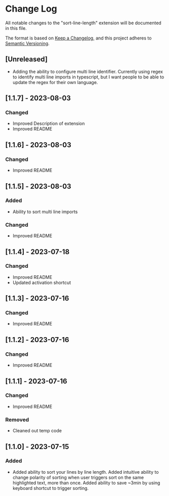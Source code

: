 # Change Log

All notable changes to the "sort-line-length" extension will be documented in this file.

The format is based on [Keep a Changelog](https://keepachangelog.com/en/1.0.0/),
and this project adheres to [Semantic Versioning](https://semver.org/spec/v2.0.0.html).
## [Unreleased]

- Adding the ability to configure multi line identifier. Currently using regex to identify multi line imports in typescript, but I want people to be able to update the regex for their own language.


## [1.1.7] - 2023-08-03

### Changed

- Improved Description of extension
- Improved README

## [1.1.6] - 2023-08-03

### Changed

- Improved README

## [1.1.5] - 2023-08-03

### Added

- Ability to sort multi line imports

### Changed

- Improved README

## [1.1.4] - 2023-07-18

### Changed

- Improved README
- Updated activation shortcut

## [1.1.3] - 2023-07-16

### Changed

- Improved README

## [1.1.2] - 2023-07-16

### Changed

- Improved README

## [1.1.1] - 2023-07-16

### Changed

- Improved README

### Removed

- Cleaned out temp code

## [1.1.0] - 2023-07-15

### Added

- Added ability to sort your lines by line length. Added intuitive ability to change polarity of sorting when user triggers sort on the same highlighted text, more than once. Added ability to save ~3min by using keyboard shortcut to trigger sorting.
